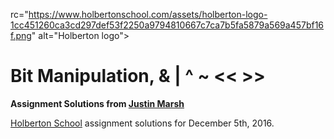 rc="https://www.holbertonschool.com/assets/holberton-logo-1cc451260ca3cd297def53f2250a9794810667c7ca7b5fa5879a569a457bf16f.png" alt="Holberton logo">
# Bit Manipulation, & | ^ ~ << >>

**Assignment Solutions from [Justin Marsh](https://twitter.com/dogonthecircuit)**

[Holberton School](https://www.holbertonschool.com) assignment solutions for December 5th, 2016.
